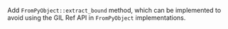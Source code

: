 Add `FromPyObject::extract_bound` method, which can be implemented to avoid using the GIL Ref API in `FromPyObject` implementations.
